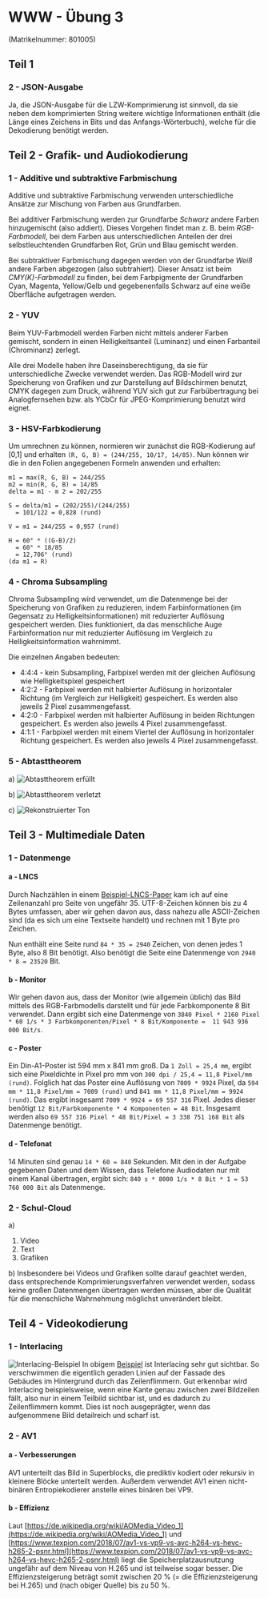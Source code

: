 # WWW - Übung 3
(Matrikelnummer: 801005)
## Teil 1
### 2 - JSON-Ausgabe
Ja, die JSON-Ausgabe für die LZW-Komprimierung ist sinnvoll, da sie neben dem komprimierten String weitere wichtige Informationen enthält (die Länge eines Zeichens in Bits und das Anfangs-Wörterbuch), welche für die Dekodierung benötigt werden.

## Teil 2 - Grafik- und Audiokodierung
### 1 - Additive und subtraktive Farbmischung
Additive und subtraktive Farbmischung verwenden unterschiedliche Ansätze zur Mischung von Farben aus Grundfarben. 

Bei additiver Farbmischung werden zur Grundfarbe *Schwarz* andere Farben hinzugemischt (also addiert). Dieses Vorgehen findet man z. B. beim *RGB-Farbmodell*, bei dem Farben aus unterschiedlichen Anteilen der drei selbstleuchtenden Grundfarben Rot, Grün und Blau gemischt werden.

Bei subtraktiver Farbmischung dagegen werden von der Grundfarbe *Weiß* andere Farben abgezogen (also subtrahiert). Dieser Ansatz ist beim *CMY(K)-Farbmodell* zu finden, bei dem Farbpigmente der Grundfarben Cyan, Magenta, Yellow/Gelb und gegebenenfalls Schwarz auf eine weiße Oberfläche aufgetragen werden.
### 2 - YUV
Beim YUV-Farbmodell werden Farben nicht mittels anderer Farben gemischt, sondern in einen Helligkeitsanteil (Luminanz) und einen Farbanteil (Chrominanz) zerlegt. 

Alle drei Modelle haben ihre Daseinsberechtigung, da sie für unterschiedliche Zwecke verwendet werden. Das RGB-Modell wird zur Speicherung von Grafiken und zur Darstellung auf Bildschirmen benutzt, CMYK dagegen zum Druck, während YUV sich gut zur Farbübertragung bei Analogfernsehen bzw. als YCbCr für JPEG-Komprimierung benutzt wird eignet.
### 3 - HSV-Farbkodierung
Um umrechnen zu können, normieren wir zunächst die RGB-Kodierung auf [0,1] und erhalten ```(R, G, B) = (244/255, 10/17, 14/85)```. Nun können wir die in den Folien angegebenen Formeln anwenden und erhalten:
``` 
m1 = max(R, G, B) = 244/255
m2 = min(R, G, B) = 14/85
delta = m1 - m 2 = 202/255

S = delta/m1 = (202/255)/(244/255) 
  = 101/122 = 0,828 (rund)

V = m1 = 244/255 = 0,957 (rund)

H = 60° * ((G-B)/2)
  = 60° * 18/85
  = 12,706° (rund)
(da m1 = R)
```
### 4 - Chroma Subsampling
Chroma Subsampling wird verwendet, um die Datenmenge bei der Speicherung von Grafiken zu reduzieren, indem Farbinformationen (im Gegensatz zu Helligkeitsinformationen) mit reduzierter Auflösung gespeichert werden. Dies funktioniert, da das menschliche Auge Farbinformation nur mit reduzierter Auflösung im Vergleich zu Helligkeitsinformation wahrnimmt.

Die einzelnen Angaben bedeuten:
 - 4:4:4 - kein Subsampling, Farbpixel werden mit der gleichen Auflösung wie Helligkeitspixel gespeichert
 - 4:2:2 - Farbpixel werden mit halbierter Auflösung in horizontaler Richtung (im Vergleich zur Helligkeit) gespeichert. Es werden also jeweils 2 Pixel zusammengefasst.
 - 4:2:0 - Farbpixel werden mit halbierter Auflösung in beiden Richtungen gespeichert. Es werden also jeweils 4 Pixel zusammengefasst.
 - 4:1:1 - Farbpixel werden mit einem Viertel der Auflösung in horizontaler Richtung gespeichert. Es werden also jeweils 4 Pixel zusammengefasst.

### 5 - Abtasttheorem

a)
![Abtasttheorem erfüllt](abtast_ok.png)

b)
![Abtasttheorem verletzt](abtast_notok.png)

c)
![Rekonstruierter Ton](abtast_reconstruct.png)

## Teil 3 - Multimediale Daten
### 1 - Datenmenge
#### a - LNCS
Durch Nachzählen in einem [Beispiel-LNCS-Paper](https://latextemplates.github.io/LNCS/paper.pdf) kam ich auf eine Zeilenanzahl pro Seite von ungefähr 35. UTF-8-Zeichen können bis zu 4 Bytes umfassen, aber wir gehen davon aus, dass nahezu alle ASCII-Zeichen sind (da es sich um eine Textseite handelt) und rechnen mit 1 Byte pro Zeichen.

Nun enthält eine Seite rund ```84 * 35 = 2940``` Zeichen, von denen jedes 1 Byte, also 8 Bit benötigt. Also benötigt die Seite eine Datenmenge von ```2940 * 8 = 23520``` Bit.
#### b - Monitor
Wir gehen davon aus, dass der Monitor (wie allgemein üblich) das Bild mittels des RGB-Farbmodells darstellt und für jede Farbkomponente 8 Bit verwendet. Dann ergibt sich eine Datenmenge von ```3840 Pixel * 2160 Pixel * 60 1/s * 3 Farbkomponenten/Pixel * 8 Bit/Komponente =  11 943 936 000 Bit/s```.
#### c - Poster
Ein Din-A1-Poster ist 594 mm x 841 mm groß. Da ```1 Zoll = 25,4 mm```, ergibt sich eine Pixeldichte in Pixel pro mm von ```300 dpi / 25,4 = 11,8 Pixel/mm (rund)```. Folglich hat das Poster eine Auflösung von  ```7009 * 9924``` Pixel, da ```594 mm * 11,8 Pixel/mm = 7009 (rund)``` und ```841 mm * 11,8 Pixel/mm = 9924 (rund)```. Das ergibt insgesamt ```7009 * 9924 = 69 557 316``` Pixel. Jedes dieser benötigt ```12 Bit/Farbkomponente * 4 Komponenten = 48 Bit```. Insgesamt werden also ```69 557 316 Pixel * 48 Bit/Pixel = 3 338 751 168 Bit``` als Datenmenge benötigt.
#### d - Telefonat
14 Minuten sind genau ```14 * 60 = 840``` Sekunden. Mit den in der Aufgabe gegebenen Daten und dem Wissen, dass Telefone Audiodaten nur mit einem Kanal übertragen, ergibt sich:
```840 s * 8000 1/s * 8 Bit * 1 = 53 760 000 Bit``` als Datenmenge.
### 2 - Schul-Cloud
a)
 1. Video
 2. Text
 3. Grafiken

b) Insbesondere bei Videos und Grafiken sollte darauf geachtet werden, dass entsprechende Komprimierungsverfahren verwendet werden, sodass keine großen Datenmengen übertragen werden müssen, aber die Qualität für die menschliche Wahrnehmung möglichst unverändert bleibt.


## Teil 4 - Videokodierung
### 1 - Interlacing
![Interlacing-Beispiel](interlacing.png)
In obigem [Beispiel]((https://www.youtube.com/watch?v=uFtHTHkV0kY)) ist Interlacing sehr gut sichtbar. So verschwimmen die eigentlich geraden Linien auf der Fassade des Gebäudes im Hintergrund durch das Zeilenflimmern. Gut erkennbar wird Interlacing beispielsweise, wenn eine Kante genau zwischen zwei Bildzeilen fällt, also nur in einem Teilbild sichtbar ist, und es dadurch zu Zeilenflimmern kommt. Dies ist noch ausgeprägter, wenn das aufgenommene Bild detailreich und scharf ist.
### 2 - AV1
#### a - Verbesserungen
AV1 unterteilt das Bild in Superblocks, die prediktiv kodiert oder rekursiv in kleinere Blöcke unterteilt werden. Außerdem verwendet AV1 einen nicht-binären Entropiekodierer anstelle eines binären bei VP9.
#### b - Effizienz
Laut [https://de.wikipedia.org/wiki/AOMedia_Video_1](https://de.wikipedia.org/wiki/AOMedia_Video_1) und [https://www.texpion.com/2018/07/av1-vs-vp9-vs-avc-h264-vs-hevc-h265-2-psnr.html](https://www.texpion.com/2018/07/av1-vs-vp9-vs-avc-h264-vs-hevc-h265-2-psnr.html) liegt die Speicherplatzausnutzung ungefähr auf dem Niveau von H.265 und ist teilweise sogar besser. Die Effizienzsteigerung beträgt somit zwischen 20 % (= die Effizienzsteigerung bei H.265) und (nach obiger Quelle) bis zu 50 %.